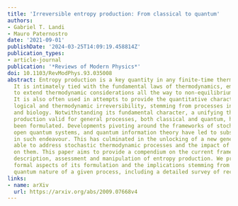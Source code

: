 ```yaml
---
title: 'Irreversible entropy production: From classical to quantum'
authors:
- Gabriel T. Landi
- Mauro Paternostro
date: '2021-09-01'
publishDate: '2024-03-25T14:09:19.458814Z'
publication_types:
- article-journal
publication: '*Reviews of Modern Physics*'
doi: 10.1103/RevModPhys.93.035008
abstract: Entropy production is a key quantity in any finite-time thermodynamic process.
  It is intimately tied with the fundamental laws of thermodynamics, embodying a tool
  to extend thermodynamic considerations all the way to non-equilibrium processes.
  It is also often used in attempts to provide the quantitative characterization of
  logical and thermodynamic irreversibility, stemming from processes in physics, chemistry
  and biology. Notwithstanding its fundamental character, a unifying theory of entropy
  production valid for general processes, both classical and quantum, has not yet
  been formulated. Developments pivoting around the frameworks of stochastic thermodynamics,
  open quantum systems, and quantum information theory have led to substantial progress
  in such endeavour. This has culminated in the unlocking of a new generation of experiments
  able to address stochastic thermodynamic processes and the impact of entropy production
  on them. This paper aims to provide a compendium on the current framework for the
  description, assessment and manipulation of entropy production. We present both
  formal aspects of its formulation and the implications stemming from the potential
  quantum nature of a given process, including a detailed survey of recent experiments.
links:
- name: arXiv
  url: https://arxiv.org/abs/2009.07668v4
---
```

